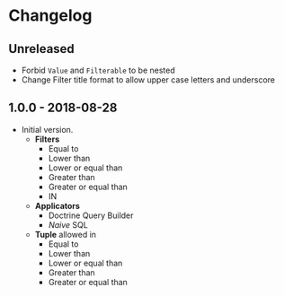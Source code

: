 # Changelog

<!-- We follow Semantic Versioning (https://semver.org/) and Keep a Changelog principles (https://keepachangelog.com/) -->
<!-- There should always be "Unreleased" section at the beginning. -->

## Unreleased
- Forbid `Value` and `Filterable` to be nested
- Change Filter title format to allow upper case letters and underscore

## 1.0.0 - 2018-08-28
- Initial version.
    - **Filters**
        - Equal to
        - Lower than 
        - Lower or equal than
        - Greater than
        - Greater or equal than
        - IN
    - **Applicators**
        - Doctrine Query Builder
        - _Naive_ SQL 
    - **Tuple** allowed in
        - Equal to
        - Lower than 
        - Lower or equal than
        - Greater than
        - Greater or equal than
